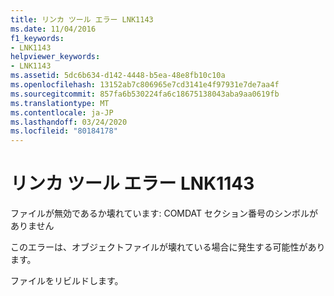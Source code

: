 ```yaml
---
title: リンカ ツール エラー LNK1143
ms.date: 11/04/2016
f1_keywords:
- LNK1143
helpviewer_keywords:
- LNK1143
ms.assetid: 5dc6b634-d142-4448-b5ea-48e8fb10c10a
ms.openlocfilehash: 13152ab7c806965e7cd3141e4f97931e7de7aa4f
ms.sourcegitcommit: 857fa6b530224fa6c18675138043aba9aa0619fb
ms.translationtype: MT
ms.contentlocale: ja-JP
ms.lasthandoff: 03/24/2020
ms.locfileid: "80184178"
---
```

# <a name="linker-tools-error-lnk1143"></a>リンカ ツール エラー LNK1143

ファイルが無効であるか壊れています: COMDAT セクション番号のシンボルがありません

このエラーは、オブジェクトファイルが壊れている場合に発生する可能性があります。

ファイルをリビルドします。
